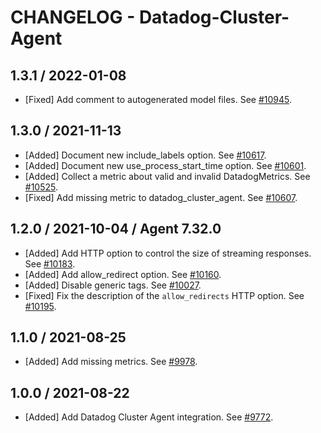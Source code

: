 # CHANGELOG - Datadog-Cluster-Agent

## 1.3.1 / 2022-01-08

* [Fixed] Add comment to autogenerated model files. See [#10945](https://github.com/DataDog/integrations-core/pull/10945).

## 1.3.0 / 2021-11-13

* [Added] Document new include_labels option. See [#10617](https://github.com/DataDog/integrations-core/pull/10617).
* [Added] Document new use_process_start_time option. See [#10601](https://github.com/DataDog/integrations-core/pull/10601).
* [Added] Collect a metric about valid and invalid DatadogMetrics. See [#10525](https://github.com/DataDog/integrations-core/pull/10525).
* [Fixed] Add missing metric to datadog_cluster_agent. See [#10607](https://github.com/DataDog/integrations-core/pull/10607).

## 1.2.0 / 2021-10-04 / Agent 7.32.0

* [Added] Add HTTP option to control the size of streaming responses. See [#10183](https://github.com/DataDog/integrations-core/pull/10183).
* [Added] Add allow_redirect option. See [#10160](https://github.com/DataDog/integrations-core/pull/10160).
* [Added] Disable generic tags. See [#10027](https://github.com/DataDog/integrations-core/pull/10027).
* [Fixed] Fix the description of the `allow_redirects` HTTP option. See [#10195](https://github.com/DataDog/integrations-core/pull/10195).

## 1.1.0 / 2021-08-25

* [Added] Add missing metrics. See [#9978](https://github.com/DataDog/integrations-core/pull/9978).

## 1.0.0 / 2021-08-22

* [Added] Add Datadog Cluster Agent integration. See [#9772](https://github.com/DataDog/integrations-core/pull/9772).


